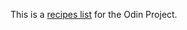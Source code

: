 This is a <a href="https://fhuffner91.github.io/odin-recipes/" rel="nofollow" target="_blank">recipes list</a> for the Odin Project.
